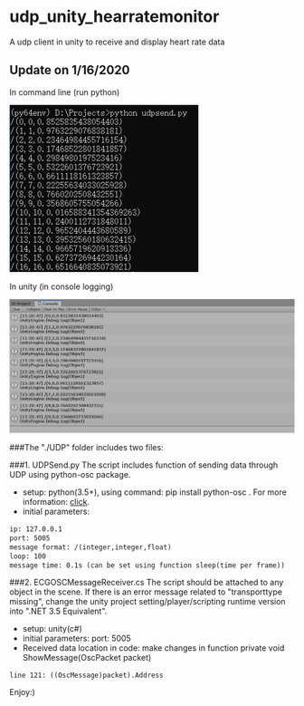 # udp_unity_hearratemonitor
A udp client in unity to receive and display heart rate data

## Update on 1/16/2020
In command line (run python)

![Python](UDP/python_send.png)

In unity (in console logging)

![Unity](UDP/udp_receive_unity.png)

###The "./UDP" folder includes two files:

###1. UDPSend.py
The script includes function of sending data through UDP using python-osc package. 
* setup: python(3.5+), using command: pip install python-osc .
For more information: [click](https://github.com/attwad/python-osc).
* initial parameters:
```
ip: 127.0.0.1
port: 5005
message format: /(integer,integer,float)
loop: 100
message time: 0.1s (can be set using function sleep(time per frame))
```
###2. ECGOSCMessageReceiver.cs
The script should be attached to any object in the scene. If there is an error message related to "transporttype missing", change the unity project setting/player/scripting runtime version into ".NET 3.5 Equivalent". 

* setup: unity(c#)
* initial parameters: port: 5005
* Received data location in code: 
make changes in function private void ShowMessage(OscPacket packet)
```
line 121: ((OscMessage)packet).Address 
```

Enjoy:)
